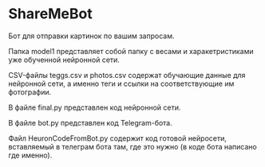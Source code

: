 # ShareMeBot
Бот для отправки картинок по вашим запросам.

Папка model1 представляет собой папку с весами и харакетристиками уже обученной нейронной сети.

CSV-файлы teggs.csv и photos.csv содержат обучающие данные для нейронной сети, а именно теги и ссылки на соответствующие им фотографии.

В файле final.py представлен код нейронной сети.

В файле bot.py представлен код Telegram-бота. 

Файл HeuronCodeFromBot.py содержит код готовой нейросети, вставляемый в телеграм бота там, где это нужно (в коде бота написано где именно). 

